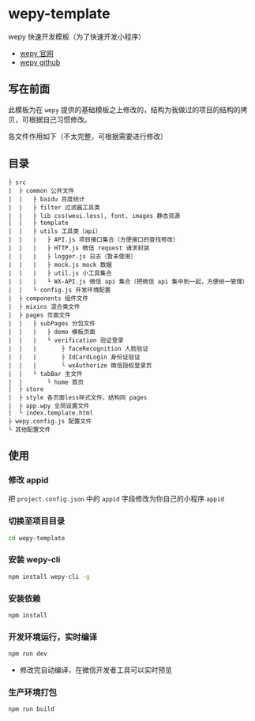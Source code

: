 # wepy-template

wepy 快速开发模板（为了快速开发小程序）

- [wepy 官网](https://tencent.github.io/wepy/document.html)
- [wepy github](https://github.com/Tencent/wepy)

## 写在前面

此模板为在 `wepy` 提供的基础模板之上修改的，结构为我做过的项目的结构的拷贝，可根据自己习惯修改。

各文件作用如下（不太完整，可根据需要进行修改）


## 目录

```text
├ src
|  ├ common 公共文件
|  |   ├ baidu 百度统计
|  |   ├ filter 过滤器工具类
|  |   ├ lib css(weui.less), font, images 静态资源
|  |   ├ template
|  |   ├ utils 工具类（api）
|  |   |   ├ API.js 项目接口集合（方便接口的查找修改）
|  |   |   ├ HTTP.js 微信 request 请求封装
|  |   |   ├ logger.js 日志（暂未使用）
|  |   |   ├ mock.js mock 数据
|  |   |   ├ util.js 小工具集合
|  |   |   └ WX-API.js 微信 api 集合（把微信 api 集中到一起，方便统一管理）
|  |   └ config.js 开发环境配置
|  ├ components 组件文件
|  ├ mixins 混合类文件
|  ├ pages 页面文件
|  |   ├ subPages 分包文件
|  |   |   ├ demo 模板页面
|  |   |   └ verification 验证登录
|  |   |       ├ faceRecognition 人脸验证
|  |   |       ├ IdCardLogin 身份证验证
|  |   |       └ wxAuthorize 微信授权登录页
|  |   └ tabBar 主文件
|  |       └ home 首页
|  ├ store
|  ├ style 各页面less样式文件，结构同 pages
|  ├ app.wpy 全局设置文件
|  └ index.template.html
├ wepy.config.js 配置文件
└ 其他配置文件
```

## 使用

### 修改 appid

把 `project.config.json` 中的 `appid` 字段修改为你自己的小程序 `appid`

### 切换至项目目录

```bash
cd wepy-template
```

### 安装 wepy-cli

```bash
npm install wepy-cli -g
```

### 安装依赖

```bash
npm install
```

### 开发环境运行，实时编译

```bash
npm run dev
```

- 修改完自动编译，在微信开发者工具可以实时预览

### 生产环境打包

```bash
npm run build
```
